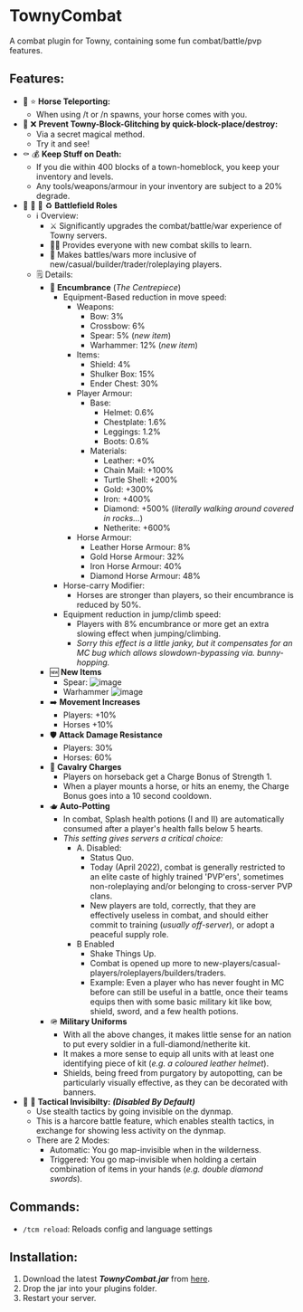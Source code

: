 # TownyCombat
A combat plugin for Towny, containing some fun combat/battle/pvp features.

## Features:
- :horse: :star: **Horse Teleporting:**
  - When using /t or /n spawns, your horse comes with you.
- :snake: :x: **Prevent Towny-Block-Glitching by quick-block-place/destroy:**
  - Via a secret magical method.
  - Try it and see!
- :coffin: :moneybag: **Keep Stuff on Death:**
  - If you die within 400 blocks of a town-homeblock, you keep your inventory and levels.
  - Any tools/weapons/armour in your inventory are subject to a 20% degrade.
- :guard: :guard: :guard: :recycle: **Battlefield Roles**
  - :information_source: Overview:
    - :crossed_swords: Significantly upgrades the combat/battle/war experience of Towny servers.
    - :student: Provides everyone with new combat skills to learn.
    - :rainbow: Makes battles/wars more inclusive of new/casual/builder/trader/roleplaying  players.
  - :spiral_notepad: Details:
    - :left_luggage: **Encumbrance** (*The Centrepiece*)
      - Equipment-Based reduction in move speed:
        - Weapons:
          - Bow: 3%
          - Crossbow: 6%
          - Spear: 5% (*new item*)
          - Warhammer: 12% (*new item*)
        - Items:
          - Shield: 4%
          - Shulker Box: 15%
          - Ender Chest: 30%
        - Player Armour:
          - Base:
            - Helmet: 0.6%
            - Chestplate: 1.6%
            - Leggings: 1.2%
            - Boots: 0.6%
          - Materials:
            - Leather: +0%
            - Chain Mail: +100%
            - Turtle Shell: +200%
            - Gold: +300%
            - Iron: +400%
            - Diamond: +500% (*literally walking around covered in rocks...*)
            - Netherite: +600%
        - Horse Armour:
          - Leather Horse Armour: 8%
          - Gold Horse Armour: 32%
          - Iron Horse Armour: 40%
          - Diamond Horse Armour: 48%      
      - Horse-carry Modifier:
        - Horses are stronger than players, so their encumbrance is reduced by 50%.
      - Equipment reduction in jump/climb speed:
        - Players with 8% encumbrance or more get an extra slowing effect when jumping/climbing.
        - *Sorry this effect is a little janky, but it compensates for an MC bug which allows slowdown-bypassing via. bunny-hopping.*
    - :new: **New Items**
      - Spear:
        ![image](https://user-images.githubusercontent.com/50219223/162958194-a7ecd2ae-c880-49be-afb9-6838d21e2a4d.png)
      - Warhammer
        ![image](https://user-images.githubusercontent.com/50219223/162962278-0a172a1c-3f6f-4299-89bc-b92700c2b288.png)
    - :arrow_right: **Movement Increases**
      - Players: +10%
      - Horses +10%
    - :shield: **Attack Damage Resistance**
      - Players: 30%
      - Horses: 60%
    - :horse_racing: **Cavalry Charges**  
      - Players on horseback get a Charge Bonus of Strength 1.
      - When a player mounts a horse, or hits an enemy, the Charge Bonus goes into a 10 second cooldown.
    - :teapot: **Auto-Potting**
      - In combat, Splash health potions (I and II) are automatically consumed after a player's health falls below 5 hearts.
      - *This setting gives servers a critical choice:*
        - A. Disabled: 
          - Status Quo.
          - Today (April 2022), combat is generally restricted to an elite caste of highly trained 'PVP'ers', 
            sometimes non-roleplaying and/or belonging to cross-server PVP clans.
          - New players are told, correctly, that they are effectively useless in combat, 
            and should either commit to training (*usually off-server*), or adopt a peaceful supply role.
        - B Enabled
          - Shake Things Up.
          - Combat is opened up more to new-players/casual-players/roleplayers/builders/traders.
          - Example: Even a player who has never fought in MC before can still be useful in a battle, 
            once their teams equips then with some basic military kit like bow, shield, sword, and a few health potions.
    - :military_helmet: **Military Uniforms**
      - With all the above changes, it makes little sense for an nation to put every soldier in a full-diamond/netherite kit.
      - It makes a more sense to equip all units with at least one identifying piece of kit (*e.g. a coloured leather helmet*).
      - Shields, being freed from purgatory by autopotting, can be particularly visually effective, as they can be decorated with banners. 
- :bust_in_silhouette: :footprints: **Tactical Invisibilty:** ***(Disabled By Default)***
  - Use stealth tactics by going invisible on the dynmap.
  - This is a harcore battle feature, which enables stealth tactics, in exchange for showing less activity on the dynmap.
  - There are 2 Modes:
    - Automatic: You go map-invisible when in the wilderness.
    - Triggered: You go map-invisible when holding a certain combination of items in your hands (*e.g. double diamond swords*).  
 
## Commands:
- ```/tcm reload```: Reloads config and language settings

## Installation:
1. Download the latest ***TownyCombat.jar*** from [here](https://github.com/TownyAdvanced/TownyCombat/releases).
2. Drop the jar into your plugins folder.
3. Restart your server.

